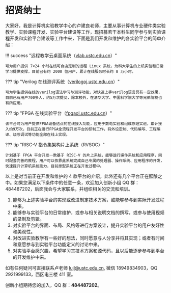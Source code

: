 # 招贤纳士

大家好，我是计算机实验教学中心的卢建良老师，主要从事计算机专业硬件类实验教学、实验课程开发、实验平台建设等工作，现招募若干本科生同学参与到实验课程开发和实验平台建设等工作中来，下面是我们开发和维护的各实验平台的简单介绍：

!!! success "远程教学云桌面系统（[vlab.ustc.edu.cn](https://vlab.ustc.edu.cn/)）"

    可为用户提供 7×24 小时在线可自由定制的远程 Linux 系统，为科大学生的上机实验和日常学习提供支撑，目前已有约 2000 位用户，累计在线服务时长约 8 万小时。

??? tip "Verilog 在线测评系统（[verilogoj.ustc.edu.cn](https://verilogoj.ustc.edu.cn)）"

    可为学生提供在线的verilog语法学习与测评功能，对快速上手verilog语言具有一定效果，目前已有用户700多人，约5万次提交，除本校外，在清华大学、中国科学院大学等兄弟院校也有所应用。

??? tip "FPGA 在线实验平台（[fpgaol.ustc.edu.cn](https://fpgaol.ustc.edu.cn)）"

    该平台可为用户提供FPGA设备结点的在线接入功能，应用于数电实验和组成原理实验，累计接入约9万次，目前正在进行FPGA全流程开发平台的研制工作，将外设定制、代码编写、工程编译、烧写调试等功能全部在线上实现。

??? tip "RISC-V 指令集架构片上系统（RVSOC）"

    计划基于 FPGA 平台开发一款基于 RISC-V 的片上系统，能够运行操作系统和应用程序，同时配套完善的教程，用户可以依靠此系统完成自己专属的处理器、操作系统、应用程序的开发，快速提升计算机系统能力，目前原型系统正在开发过程中。

以上是对当前正在开发和维护的 4 款平台的介绍，此外还有几个平台正在酝酿之中。如果您满足以下条件中的任意一条，欢迎加入创新小组 QQ 群：484487202，后面我会与大家联系，并组织相关的交流和培训。

1. 能够为上述实验平台的实现或改进制定技术方案，或能够参与到实际开发过程中来。
2. 能够参与实验平台的日常维护，或参与相关说明文档的撰写，或参与使用视频的录制及剪辑。
3. 对实验平台的界面、布局、风格等进行方案设计，提升实验平台的用户友好性和美观性。
4. 对改进实验教学有一些好的想法，同时愿意与人分享并将其实现；或者有时间和意愿参与到实验平台功能定义的讨论中来。
5. 对实验平台感兴趣，希望学习其技术方案和源代码，且以后能逐步参与到平台的开发维护中来。

如有任何疑问可直接联系卢老师 <lujl@ustc.edu.cn>, 微信 18949834903，QQ 2921999133，西区电三楼 411 室。

创新小组期待您的加入，QQ 群：**484487202**。
